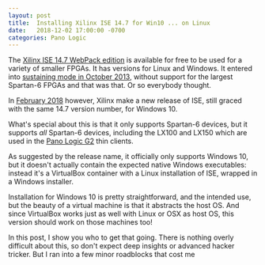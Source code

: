 ```yaml
---
layout: post
title:  Installing Xilinx ISE 14.7 for Win10 ... on Linux
date:   2018-12-02 17:00:00 -0700
categories: Pano Logic
---
```


The [Xilinx ISE 14.7 WebPack edition](https://www.xilinx.com/products/design-tools/ise-design-suite/ise-webpack.html) 
is available for free to be used for a variety of smaller FPGAs. It has versions for Linux and Windows.
It entered into [sustaining mode in October 2013](https://www.xilinx.com/support/download/index.html/content/xilinx/en/downloadNav/design-tools/v2012_4---14_7.html),
without support for the largest Spartan-6 FPGAs and that was that. Or so everybody thought.

In [February 2018](https://www.xilinx.com/support/download/index.html/content/xilinx/en/downloadNav/design-tools/14_7-windows.html) however,
Xilinx make a new release of ISE, still graced with the same 14.7 version number, for Windows 10.

What's special about this is that it only supports Spartan-6 devices, but it supports *all* Spartan-6 devices, including
the LX100 and LX150 which are used in the [Pano Logic G2](https://github.com/tomverbeure/panologic-g2) thin clients.

As suggested by the release name, it officially only supports Windows 10, but it doesn't actually contain the expected
native Windows executables: instead it's a VirtualBox container with a Linux installation of ISE, wrapped in a Windows
installer.

Installation for Windows 10 is pretty straightforward, and the intended use, but the beauty of a virtual machine is that
it abstracts the host OS. And since VirtualBox works just as well with Linux or OSX as host OS, this version should work
on those machines too!

In this post, I show you who to get that going. There is nothing overly difficult about this, so don't expect
deep insights or advanced hacker tricker. But I ran into a few minor roadblocks that cost me 

